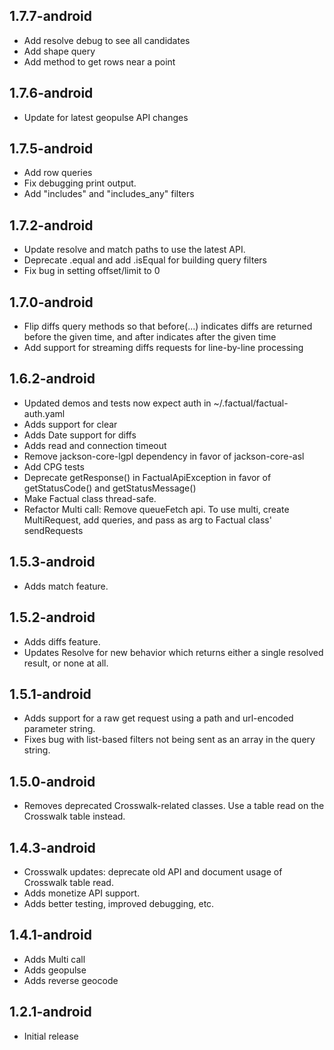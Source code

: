 ## 1.7.7-android
 * Add resolve debug to see all candidates
 * Add shape query
 * Add method to get rows near a point

## 1.7.6-android
 * Update for latest geopulse API changes
 
## 1.7.5-android
 * Add row queries
 * Fix debugging print output.
 * Add "includes" and "includes_any" filters

## 1.7.2-android
 * Update resolve and match paths to use the latest API.
 * Deprecate .equal and add .isEqual for building query filters
 * Fix bug in setting offset/limit to 0
 
## 1.7.0-android
 * Flip diffs query methods so that before(…) indicates diffs are returned before the given time, and after indicates after the given time
 * Add support for streaming diffs requests for line-by-line processing

## 1.6.2-android

 * Updated demos and tests now expect auth in ~/.factual/factual-auth.yaml
 * Adds support for clear
 * Adds Date support for diffs
 * Adds read and connection timeout
 * Remove jackson-core-lgpl dependency in favor of jackson-core-asl
 * Add CPG tests
 * Deprecate getResponse() in FactualApiException in favor of getStatusCode() and getStatusMessage()
 * Make Factual class thread-safe.
 * Refactor Multi call: Remove queueFetch api. To use multi, create MultiRequest, add queries, and pass as arg to Factual class' sendRequests
  
## 1.5.3-android
 * Adds match feature.

## 1.5.2-android
 * Adds diffs feature. 
 * Updates Resolve for new behavior which returns either a single resolved result, or none at all.

## 1.5.1-android
 * Adds support for a raw get request using a path and url-encoded parameter string.
 * Fixes bug with list-based filters not being sent as an array in the query string. 

## 1.5.0-android
 * Removes deprecated Crosswalk-related classes.  Use a table read on the Crosswalk table instead.

## 1.4.3-android
 * Crosswalk updates: deprecate old API and document usage of Crosswalk table read.
 * Adds monetize API support.
 * Adds better testing, improved debugging, etc.

## 1.4.1-android
 * Adds Multi call
 * Adds geopulse
 * Adds reverse geocode

## 1.2.1-android

 * Initial release
